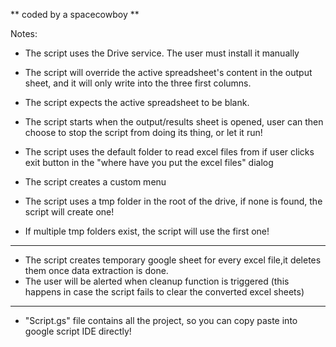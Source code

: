 ** coded by a spacecowboy **

Notes:

+ The script uses the Drive service. The user must install it manually
+ The script will override the active spreadsheet's content in the output sheet, and it will only write into the three first columns.
+ The script expects the active spreadsheet to be blank.


+ The script starts when the output/results sheet is opened, user can then choose to stop the script from doing its thing, or let it run!
+ The script uses the default folder to read excel files from if user clicks exit button in the "where have you put the excel files" dialog
+ The script creates a custom menu
+ The script uses a tmp folder in the root of the drive, if none is found, the script will create one!
+ If multiple tmp folders exist, the script will use the first one!
----------
+ The script creates temporary google sheet for every excel file,it deletes them once data extraction is done.
+ The user will be alerted when cleanup function is triggered (this happens in case the script fails to clear the converted excel sheets)
----------
+ "Script.gs" file contains all the project, so you can copy paste into google script IDE directly!
